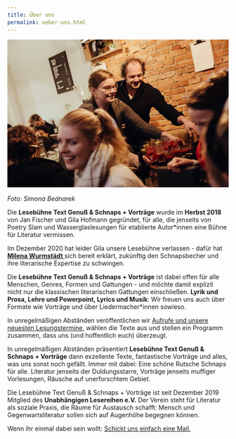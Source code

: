 ```yaml
---
title: Über uns
permalink: ueber-uns.html
---
```


![52951205_383981318822302_6843791667598721024_n-3d28e2.jpg](/uploads/52951205_383981318822302_6843791667598721024_n-3d28e2.jpg)

*Foto: Simona Bednarek*

Die **Lesebühne Text Genuß & Schnaps \+ Vorträge** wurde im **Herbst 2018** von Jan Fischer und Gila Hofmann gegründet, für alle, die jenseits von Poetry Slam und Wasserglaslesungen für etablierte Autor\*innen eine Bühne für Literatur vermissen.

Im Dezember 2020 hat leider Gila unsere Lesebühne verlassen - dafür hat **[Milena Wurmstädt](https://lesebuehnetextgenuss.de/2020/12/06/wir-stellen-vor-milena-wurmstadt.html)**[ ](https://lesebuehnetextgenuss.de/2020/12/06/wir-stellen-vor-milena-wurmstadt.html)sich bereit erklärt, zukünftig den Schnapsbecher und ihre literarische Expertise zu schwingen.

Die **Lesebühne Text Genuß & Schnaps \+ Vorträge** ist dabei offen für alle Menschen, Genres, Formen und Gattungen - und möchte damit explizit nicht nur die klassischen literarischen Gattungen einschließen. **Lyrik und Prosa, Lehre und Powerpoint, Lyrics und Musik**: Wir freuen uns auch über Formate wie Vorträge und über Liedermacher\*innen sowieso.

In unregelmäßigen Abständen veröffentlichen wir [Aufrufe und unsere neuesten Lesungstermine](/), wählen die Texte aus und stellen ein Programm zusammen, dass uns (und hoffentlich euch) überzeugt.

In unregelmäßigen Abständen präsentiert **Lesebühne Text Genuß & Schnaps \+ Vorträge** dann exzellente Texte, fantastische Vorträge und alles, was uns sonst noch gefällt. Immer mit dabei: Eine schöne Rutsche Schnaps für alle. Literatur jenseits der Duldungsstarre, Vorträge jenseits muffiger Vorlesungen, Räusche auf unerforschtem Gebiet.

Die Lesebühne Text Genuß & Schnaps \+ Vorträge ist seit Dezember 2019 Mitglied des **Unabhängigen Lesereihen
e.V.** Der Verein steht für Literatur als soziale Praxis, die Räume für Austausch schafft: Mensch und
Gegenwartsliteratur sollen sich auf Augenhöhe begegnen können.

Wenn ihr einmal dabei sein wollt: [Schickt uns einfach eine Mail.](/kontakt.html)